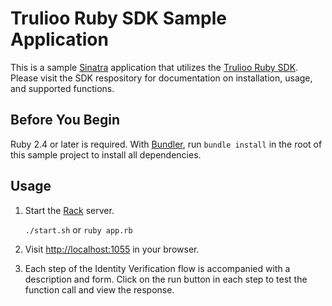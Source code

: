 # Trulioo Ruby SDK Sample Application

This is a sample [Sinatra](http://sinatrarb.com/) application that utilizes the
[Trulioo Ruby SDK](https://github.com/Trulioo/sdk-ruby). Please visit the SDK respository for documentation on
installation, usage, and supported functions.

## Before You Begin

Ruby 2.4 or later is required. With [Bundler](https://bundler.io/), run `bundle install` in
the root of this sample project to install all dependencies.

## Usage

1. Start the [Rack](https://github.com/rack/rack) server.

    `./start.sh` or `ruby app.rb`

2. Visit [http://localhost:1055](http://localhost:1055) in your browser.

3. Each step of the Identity Verification flow is accompanied with a description and form. Click on the run button in
   each step to test the function call and view the response.
